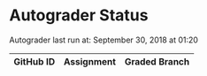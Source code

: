 # Autograder Status
Autograder last run at: September 30, 2018 at 01:20

| GitHub ID | Assignment | Graded Branch |
|-----------|------------|---------------|

